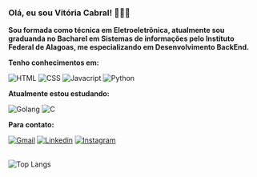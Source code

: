 ### Olá, eu sou Vitória Cabral! 👋👩‍💻

**Sou formada como técnica em Eletroeletrônica, atualmente sou graduanda no Bacharel em Sistemas de informações pelo Instituto Federal de Alagoas, me especializando em Desenvolvimento BackEnd.**

**Tenho conhecimentos em:**

![HTML](https://img.shields.io/badge/HTML5-E34F26?style=for-the-badge&logo=html5&logoColor=white)
![CSS](https://img.shields.io/badge/CSS3-1572B6?style=for-the-badge&logo=css3&logoColor=white)
![Javacript](https://img.shields.io/badge/JavaScript-F7DF1E?style=for-the-badge&logo=javascript&logoColor=black)
![Python](https://img.shields.io/badge/Python-3776AB?style=for-the-badge&logo=python&logoColor=white)

**Atualmente estou estudando:**

![Golang](https://img.shields.io/badge/Go-00ADD8?style=for-the-badge&logo=go&logoColor=white)
![C](https://img.shields.io/badge/C-00599C?style=for-the-badge&logo=c&logoColor=white)

**Para contato:**

[![Gmail](https://img.shields.io/badge/Gmail-D14836?style=for-the-badge&logo=gmail&logoColor=white)](mailto:viitoriamoreirac@gmail.com)
[![Linkedin](https://img.shields.io/badge/LinkedIn-0077B5?style=for-the-badge&logo=linkedin&logoColor=white)](https://linkedin.com/in/viitoriamoreirac/)
[![Instagram](https://img.shields.io/badge/Instagram-E4405F?style=for-the-badge&logo=instagram&logoColor=white)](https://instagram.com/viitoriamoreirac/) </br></br>

![Top Langs](https://github-readme-stats.vercel.app/api/top-langs/?username=viitoriamoreirac&layout=compact)
